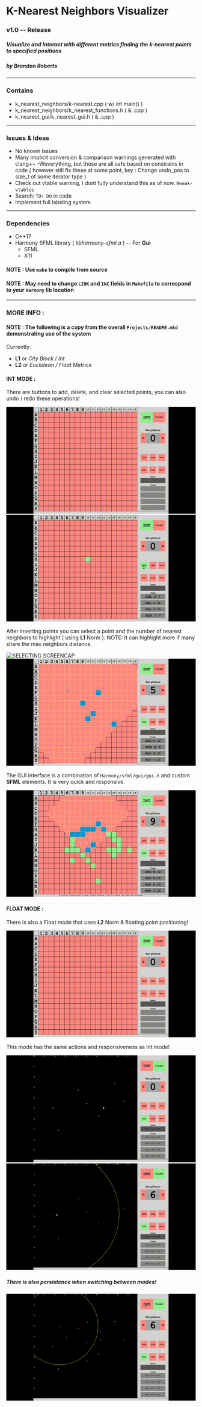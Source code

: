 # K-Nearest Neighbors Visualizer
### v1.0 -- Release
##### Visualize and Interact with different metrics finding the k-nearest points to specified positions
##### by Brandon Roberts

---

### Contains
* k\_nearest\_neighbors/k-nearest.cpp ( w/ int main() )
* k\_nearest\_neighbors/k\_nearest\_functions.h ( & .cpp )
* k\_nearest\_gui/k\_nearest\_gui.h ( & .cpp )

---

### Issues & Ideas
* No known Issues
* Many implicit conversion & comparison warnings generated with clang++ -Weverything, but these are all 
  safe based on constrains in code ( however still fix these at some point, key : Change undo\_pos to 
  size\_t of some iterator type )
* Check out vtable warning, I dont fully understand this as of now. `Wweak-vtables`
* Search: `TO\ DO` in code
* Implement full labeling system

---

### Dependencies
* C++17
* Harmony SFML library ( *libharmony-sfml.a* ) -- For **Gui**
  * SFML
  * X11
  
#### NOTE : Use `make` to compile from source

#### NOTE : May need to change `LINK` and `INC` fields in `Makefile` to correspond to your `Harmony` lib location

---

### MORE INFO :

#### NOTE : The following is a copy from the overall `Projects/README.mkd` demonstrating use of the system

Currently:

* **L1** or *City Block / Int*
* **L2** or *Euclidean / Float* Metrics

#### INT MODE :
There are buttons to add, delete, and clear selected points, you can also undo / redo these operations!

![ADD/DELETE SCREENCAP](https://github.com/b-j-roberts/Projects/raw/master/demos/k_nearest_neighbors/int_mode_screencap.gif)
![UNDO/REDO/CLR SCREENCAP](https://github.com/b-j-roberts/Projects/raw/master/demos/k_nearest_neighbors/int_undo_redo_screencap.gif)

After inserting points you can select a point and the number of nearest neighbors to highlight ( using **L1** Norm ).
NOTE: It can highlight more if many share the max neighbors distance.

![SELECTING SCREENCAP](https://github.com/b-j-roberts/Projects/raw/master/demos/k_nearest_neighbors/int_selecting_screencap.gif)
![SELECTING SCREENCAP](https://github.com/b-j-roberts/Projects/raw/master/demos/k_nearest_neighbors/int_selecting_screencap_2.gif)

The GUI interface is a combination of `Harmony/sfml/gui/gui.h` and custom **SFML** elements. It is very quick and responsive.

![RESPONSIVE SCREENCAP](https://github.com/b-j-roberts/Projects/raw/master/demos/k_nearest_neighbors/int_responsive_screencap.gif)

#### FLOAT MODE :
There is also a Float mode that uses **L2** Norm & floating point positioning!

![FLOAT MODE SCREENCAP](https://github.com/b-j-roberts/Projects/raw/master/demos/k_nearest_neighbors/float_mode_screencap.gif)

This mode has the same actions and responsiveness as Int mode!

![SELECTING SCREENCAP](https://github.com/b-j-roberts/Projects/raw/master/demos/k_nearest_neighbors/float_select_screencap.gif)
![RESPONSIVE SCREENCAP](https://github.com/b-j-roberts/Projects/raw/master/demos/k_nearest_neighbors/float_responsive_screencap.gif)

##### There is also persistence when switching between modes!

![PERSISTENCE SCREENCAP](https://github.com/b-j-roberts/Projects/raw/master/demos/k_nearest_neighbors/mode_persistence_screencap.gif)
